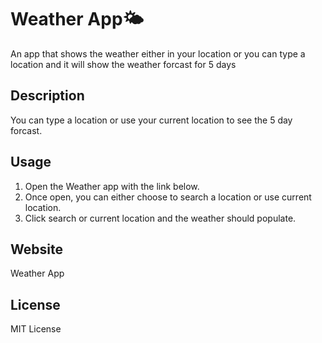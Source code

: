 # Weather App🌤
An app that shows the weather either in your location or you can type a location and it will show the weather forcast for 5 days 

## Description
You can type a location or use your current location to see the 5 day forcast.

## Usage 
1. Open the Weather app with the link below.
2. Once open, you can either choose to search a location or use current location.
3. Click search or current location and the weather should populate.

## Website 
<a herf="https://jhettortle.github.io/Weather-App/">Weather App</a>

## License 
MIT License 
